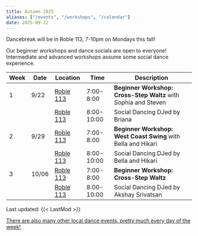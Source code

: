 ```yaml
---
title: Autumn 2025
aliases: ["/events", "/workshops", "/calendar"]
date: 2025-09-22
---
```


Dancebreak will be in Roble 113, 7-10pm on Mondays this fall!

<!--more-->

Our beginner workshops and dance socials are open to everyone! Intermediate and advanced workshops assume some social dance experience.

| Week | Date  | Location           | Time       | Description                                                    |
|------|-------|--------------------|------------|----------------------------------------------------------------|
| 1    | 9/22  | [Roble 113][roble] | 7:00-8:00  | **Beginner Workshop: Cross-Step Waltz** with Sophia and Steven |
|      |       | [Roble 113][roble] | 8:00-10:00 | Social Dancing DJed by Briana                                  |
| 2    | 9/29  | [Roble 113][roble] | 7:00-8:00  | **Beginner Workshop: West Coast Swing** with Bella and Hikari  |
|      |       | [Roble 113][roble] | 8:00-10:00 | Social Dancing DJed by Bella and Hikari                        |
| 3    | 10/06 | [Roble 113][roble] | 7:00-8:00  | **Beginner Workshop: Cross-Step Waltz**                        |
|      |       | [Roble 113][roble] | 8:00-10:00 | Social Dancing DJed by Akshay Srivatsan                        |

Last updated: {{< LastMod >}}

[There are also many other local dance events, pretty much every day of the week!](/info/local)

[epc]: /info/locations/#elliott-program-center
[roble]: /info/locations/#roble-gym
[gcc]: /info/locations/#graduate-community-center
[evgr]: /info/locations/#escondido-village-graduate-residences
[koret]: /info/locations/#koret-pavilion
[ssd]: https://swing.stanford.edu
[wcs]: https://www.facebook.com/cardinalswing/
[powers]: https://www.richardpowers.com/
[bigdance]: https://bigdance.stanford.edu/
[bonbon]: https://2025bonbonball.eventbrite.com/
[opening]: https://vienneseball.stanford.edu/
[swingtime]: https://swingtime.stanford.edu/
[vball]: https://vienneseball.stanford.edu/

[jazz]: /posts/25spr-all-that-jazz
[floorcraft]: https://www.facebook.com/events/30100345002885928
[wcs]: https://www.facebook.com/cardinalswing/

[lucas]: https://garron.net
[audrey]: https://www.audriix.com/
